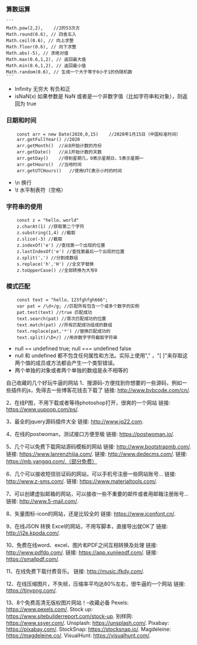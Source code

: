 

### 算数运算

    ```
    Math.pow(2,2),    //2的53次方
    Math.round(0.6), // 四舍五入
    Math.ceil(0.6), // 向上求整
    Math.floor(0.6), // 向下求整
    Math.abs(-5), // 求绝对值
    Math.max(0.6,1,2), // 返回最大值
    Math.min(0.6,1,2), // 返回最小值
    Math.random(0.6), // 生成一个大于等于0小于1的伪随机数
    ```

* Infinity 无穷大 有负和正
* isNaN(x) 如果参数是 NaN 或者是一个非数字值（比如字符串和对象），则返回为 true

### 日期和时间

```
    const arr = new Date(2020,0,15)    //2020年1月15日（中国标准时间）
    arr.getFullYear() //2020
    arr.getMonth()  //从0开始计数的月份
    arr.getDate()   //从1开始计数的天数
    arr.getDay()    //得到星期几，0表示星期日，5表示星期一
    arr.getHours()  //当地时间
    arr.getUTCHours()   //使用UTC表示小时的时间
```

* \n 换行
* \t 水平制表符（空格）

### 字符串的使用

```
    const z = "hello，world"
    z.charAt(1) //获取第二个字符
    z.substring(1,4) //截取
    z.slice(-3) //截取
    z.indexOf('e') //查找第一个出现的位置
    z.lastIndexOf('e') //查找第最后一个出现的位置
    z.split(',') //分割成数组
    s.replace('h','H') //全文字替换
    z.toUpperCase() //全部转换为大写0
```

### 模式匹配

```
    const text = "hello，123fghfgh666";
    var pat = /\d+/g; //匹配所有包含一个或多个数字的实例
    pat.test(text) //true 匹配成功
    text.search(pat) //首次匹配成功的位置
    text.match(pat) //所有匹配成功组成的数组
    text.replace(pat,'*') //替换匹配成功的
    text.split(/\D+/) //用非数字字符截取字符串
```

* null == undefined true; null === undefined false
* null 和 undefined 都不包含任何属性和方法。实际上使用"," ，"[ ]"来存取这两个值的成员或方法都会产生一个类型错误。
* 两个单独的对象或者两个单独的数组是永不相等的

自己收藏的几个好玩牛逼的网站
1、搜源码-方便找到你想要的一些源码，例如一些插件的js，免得去一些博客花钱去下载了
链接: http://www.bvbcode.com/cn/.

2、在线P图，不用下载或者等待photoshop打开，很爽的一个网站
链接: https://www.uupoop.com/ps/.

3、最全的jquery源码插件大全
链接: http://www.jq22.com.

4、在线的postwoman，测试接口方便至极
链接: https://postwoman.io/.

5、几个可以免费下载网站源码模板的网站
链接: http://www.bootstrapmb.com/.
链接: https://www.lanrenzhijia.com/.
链接: http://www.dedecms.com/.
链接: https://mb.yangqq.com/.（部分免费）

6、几个可以接收短信验证码的网站，可以手机号注册一些网站账号…
链接: http://www.z-sms.com/.
链接: https://www.materialtools.com/.

7、可以创建虚拟邮箱的网站，可以接收一些不重要的邮件或者用邮箱注册账号…
链接: http://www.5-mail.com/.

8、矢量图标-icon的网站，还是比较全的
链接: https://www.iconfont.cn/.

9、在线JSON 转换 Excel的网站，不用写脚本，直接导出就OK了
链接: http://j2e.kpoda.com/.

10、免费在线word、excel、图片和PDF之间互相转换及处理
链接: http://www.pdfdo.com/.
链接: https://app.xunjiepdf.com/.
链接: https://smallpdf.com/.

11、在线免费下载付费音乐。
链接: http://music.ifkdy.com/.

12、在线压缩图片，不失帧，压缩率平均达80%左右，很牛逼的一个网站
链接: https://tinypng.com/.

13、8个免费高清无版权图片网站！–收藏必备
Pexels: https://www.pexels.com/.
Stock up: https://www.sitebuilderreport.com/stock-up.
别样网: https://www.ssyer.com/.
Unsplash: https://unsplash.com/.
Pixabay: https://pixabay.com/.
StockSnap: https://stocksnap.io/.
Magdeleine: https://magdeleine.co/.
VisualHunt: https://visualhunt.com/.






